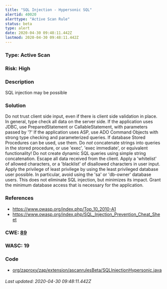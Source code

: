 ```yaml
---
title: "SQL Injection - Hypersonic SQL"
alertid: 40020
alerttype: "Active Scan Rule"
status: beta
type: alert
date: 2020-04-30 09:48:11.442Z
lastmod: 2020-04-30 09:48:11.442Z
---
```

### Type: Active Scan

### Risk: High

### Description

SQL injection may be possible

### Solution

Do not trust client side input, even if there is client side validation in place. 
In general, type check all data on the server side.
If the application uses JDBC, use PreparedStatement or CallableStatement, with parameters passed by '?'
If the application uses ASP, use ADO Command Objects with strong type checking and parameterized queries.
If database Stored Procedures can be used, use them.
Do *not* concatenate strings into queries in the stored procedure, or use 'exec', 'exec immediate', or equivalent functionality!
Do not create dynamic SQL queries using simple string concatenation.
Escape all data received from the client.
Apply a 'whitelist' of allowed characters, or a 'blacklist' of disallowed characters in user input.
Apply the privilege of least privilege by using the least privileged database user possible.
In particular, avoid using the 'sa' or 'db-owner' database users. This does not eliminate SQL injection, but minimizes its impact.
Grant the minimum database access that is necessary for the application.

### References

* https://www.owasp.org/index.php/Top_10_2010-A1
* https://www.owasp.org/index.php/SQL_Injection_Prevention_Cheat_Sheet

### CWE: [89](https://cwe.mitre.org/data/definitions/89.html)

### WASC:  19

### Code

 * [org/zaproxy/zap/extension/ascanrulesBeta/SQLInjectionHypersonic.java](https://github.com/zaproxy/zap-extensions/blob/master/addOns/ascanrulesBeta/src/main/java/org/zaproxy/zap/extension/ascanrulesBeta/SQLInjectionHypersonic.java)

###### Last updated: 2020-04-30 09:48:11.442Z
